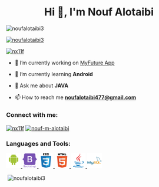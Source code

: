 <h1 align="center">Hi 👋, I'm Nouf Alotaibi</h1>
<p align="left"> <img src="https://komarev.com/ghpvc/?username=noufalotaibi3&label=Profile%20views&color=0e75b6&style=flat" alt="noufalotaibi3" /> </p>

<p align="left"> <a href="https://github.com/ryo-ma/github-profile-trophy"><img src="https://github-profile-trophy.vercel.app/?username=noufalotaibi3" alt="noufalotaibi3" /></a> </p>

<p align="left"> <a href="https://twitter.com/nx11f" target="blank"><img src="https://img.shields.io/twitter/follow/nx11f?logo=twitter&style=for-the-badge" alt="nx11f" /></a> </p>

- 🔭 I’m currently working on [MyFuture App](https://github.com/AhlamHasan/My-Future-App)

- 🌱 I’m currently learning **Android**

- 💬 Ask me about **JAVA**

- 📫 How to reach me **noufalotaibi477@gmail.com**

<h3 align="left">Connect with me:</h3>
<p align="left">
<a href="https://twitter.com/nx11f" target="blank"><img align="center" src="https://raw.githubusercontent.com/rahuldkjain/github-profile-readme-generator/master/src/images/icons/Social/twitter.svg" alt="nx11f" height="30" width="40" /></a>
<a href="https://linkedin.com/in/nouf-m-alotaibi" target="blank"><img align="center" src="https://raw.githubusercontent.com/rahuldkjain/github-profile-readme-generator/master/src/images/icons/Social/linked-in-alt.svg" alt="nouf-m-alotaibi" height="30" width="40" /></a>
</p>

<h3 align="left">Languages and Tools:</h3>
<p align="left"> <a href="https://developer.android.com" target="_blank" rel="noreferrer"> <img src="https://raw.githubusercontent.com/devicons/devicon/master/icons/android/android-original-wordmark.svg" alt="android" width="40" height="40"/> </a> <a href="https://getbootstrap.com" target="_blank" rel="noreferrer"> <img src="https://raw.githubusercontent.com/devicons/devicon/master/icons/bootstrap/bootstrap-plain-wordmark.svg" alt="bootstrap" width="40" height="40"/> </a> <a href="https://www.w3schools.com/css/" target="_blank" rel="noreferrer"> <img src="https://raw.githubusercontent.com/devicons/devicon/master/icons/css3/css3-original-wordmark.svg" alt="css3" width="40" height="40"/> </a> <a href="https://www.w3.org/html/" target="_blank" rel="noreferrer"> <img src="https://raw.githubusercontent.com/devicons/devicon/master/icons/html5/html5-original-wordmark.svg" alt="html5" width="40" height="40"/> </a> <a href="https://www.java.com" target="_blank" rel="noreferrer"> <img src="https://raw.githubusercontent.com/devicons/devicon/master/icons/java/java-original.svg" alt="java" width="40" height="40"/> </a> <a href="https://www.mysql.com/" target="_blank" rel="noreferrer"> <img src="https://raw.githubusercontent.com/devicons/devicon/master/icons/mysql/mysql-original-wordmark.svg" alt="mysql" width="40" height="40"/> </a> </p>

<p>&nbsp;<img align="center" src="https://github-readme-stats.vercel.app/api?username=noufalotaibi3&show_icons=true&locale=en" alt="noufalotaibi3" /></p>

